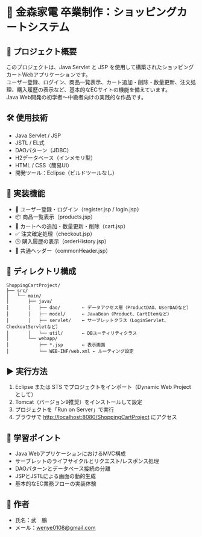 # 🛒 金森家電 卒業制作：ショッピングカートシステム

## 📌 プロジェクト概要

このプロジェクトは、Java Servlet と JSP を使用して構築されたショッピングカートWebアプリケーションです。  
ユーザー登録、ログイン、商品一覧表示、カート追加・削除・数量更新、注文処理、購入履歴の表示など、基本的なECサイトの機能を備えています。  
Java Web開発の初学者～中級者向けの実践的な作品です。

## 🛠 使用技術

- Java Servlet / JSP
- JSTL / EL式
- DAOパターン（JDBC）
- H2データベース（インメモリ型）
- HTML / CSS（簡易UI）
- 開発ツール：Eclipse（ビルドツールなし）

## 🔧 実装機能

- 👤 ユーザー登録・ログイン（register.jsp / login.jsp）
- 📦 商品一覧表示（products.jsp）
- 🛒 カートへの追加・数量更新・削除（cart.jsp）
- ✅ 注文確定処理（checkout.jsp）
- 🕓 購入履歴の表示（orderHistory.jsp）
- 🧩 共通ヘッダー（commonHeader.jsp）

## 📁 ディレクトリ構成

```
ShoppingCartProject/
├── src/
│   └── main/
│       ├── java/
│       │   ├── dao/        ← データアクセス層（ProductDAO、UserDAOなど）
│       │   ├── model/      ← JavaBean（Product、CartItemなど）
│       │   ├── servlet/    ← サーブレットクラス（LoginServlet、CheckoutServletなど）
│       │   └── util/       ← DBユーティリティクラス
│       └── webapp/
│           ├── *.jsp       ← 表示画面
│           └── WEB-INF/web.xml ← ルーティング設定
```

## ▶️ 実行方法

1. Eclipse または STS でプロジェクトをインポート（Dynamic Web Project として）
2. Tomcat（バージョン9推奨）をインストールして設定
3. プロジェクトを「Run on Server」で実行
4. ブラウザで [http://localhost:8080/ShoppingCartProject](http://localhost:8080/ShoppingCartProject) にアクセス

## 🧠 学習ポイント

- Java WebアプリケーションにおけるMVC構成
- サーブレットのライフサイクルとリクエスト/レスポンス処理
- DAOパターンとデータベース接続の分離
- JSPとJSTLによる画面の動的生成
- 基本的なEC業務フローの実装体験

## 📌 作者

- 氏名：武　鵬
- メール：wenye0108@gmail.com
